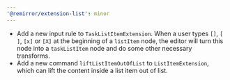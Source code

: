 ```yaml
---
'@remirror/extension-list': minor
---
```


- Add a new input rule to `TaskListItemExtension`. When a user types `[]`, `[ ]`, `[x]` or `[X]` at the beginning of a `listItem` node, the editor will turn this node into a `taskListItem` node and do some other necessary transforms.
- Add a new command `liftListItemOutOfList` to `ListItemExtension`, which can lift the content inside a list item out of list.
